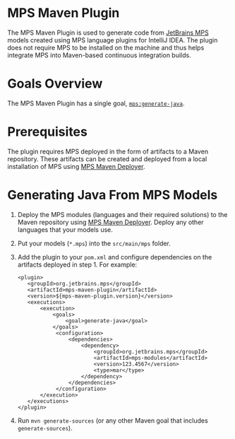 # MPS Maven Plugin
The MPS Maven Plugin is used to generate code from [JetBrains MPS](http://www.jetbrains.com/mps/) models created using
MPS language plugins for IntelliJ IDEA. The plugin does not require MPS to be installed on the machine and thus helps
integrate MPS into Maven-based continuous integration builds.

# Goals Overview
The MPS Maven Plugin has a single goal, [`mps:generate-java`](generate-java-mojo.html).

# Prerequisites
The plugin requires MPS deployed in the form of artifacts to a Maven repository. These artifacts can be created and
deployed from a local installation of MPS using [MPS Maven Deployer](https://github.com/JetBrains/mps-maven-deployer).

# Generating Java From MPS Models
1. Deploy the MPS modules (languages and their required solutions) to the Maven repository using
   [MPS Maven Deployer](https://github.com/JetBrains/mps-maven-deployer). Deploy any other languages that your models
   use.
2. Put your models (`*.mps`) into the `src/main/mps` folder.
3. Add the plugin to your `pom.xml` and configure dependencies on the artifacts deployed in step 1. For example:

    ```
    <plugin>
       <groupId>org.jetbrains.mps</groupId>
       <artifactId>mps-maven-plugin</artifactId>
       <version>${mps-maven-plugin.version}</version>
       <executions>
           <execution>
               <goals>
                   <goal>generate-java</goal>
               </goals>
                <configuration>
                    <dependencies>
                        <dependency>
                            <groupId>org.jetbrains.mps</groupId>
                            <artifactId>mps-modules</artifactId>
                            <version>123.4567</version>
                            <type>mar</type>
                        </dependency>
                    </dependencies>
                </configuration>
           </execution>
       </executions>
    </plugin>
    ```

4. Run `mvn generate-sources` (or any other Maven goal that includes `generate-sources`).
